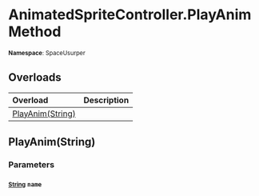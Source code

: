 # AnimatedSpriteController.PlayAnim Method

<small>**Namespace**: SpaceUsurper</small>

## Overloads

<div markdown="1" class="member-table">

| Overload | Description |
| :------- | ----------- |
| [PlayAnim(String)](#String_) |  | 

</div>

## PlayAnim(String)
### Parameters
#### <small>[String](https://docs.microsoft.com/en-us/dotnet/api/system.string?view=netframework-4.5)</small> `name`

